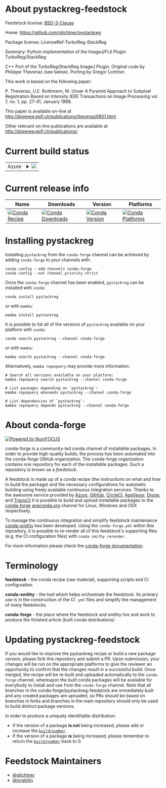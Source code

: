 About pystackreg-feedstock
==========================

Feedstock license: [BSD-3-Clause](https://github.com/conda-forge/pystackreg-feedstock/blob/main/LICENSE.txt)

Home: https://github.com/glichtner/pystackreg

Package license: LicenseRef-TurboReg-StackReg

Summary: Python implementation of the ImageJ/FIJI Plugin TurboReg/StackReg

C++ Port of the TurboReg/StackReg ImageJ Plugin.
Original code by Philippe Thevenaz (see below).
Porting by Gregor Lichtner.

This work is based on the following paper:

P. Thevenaz, U.E. Ruttimann, M. Unser
A Pyramid Approach to Subpixel Registration Based on Intensity
IEEE Transactions on Image Processing
vol. 7, no. 1, pp. 27-41, January 1998.

This paper is available on-line at
http://bigwww.epfl.ch/publications/thevenaz9801.html

Other relevant on-line publications are available at
http://bigwww.epfl.ch/publications/


Current build status
====================


<table>
    
  <tr>
    <td>Azure</td>
    <td>
      <details>
        <summary>
          <a href="https://dev.azure.com/conda-forge/feedstock-builds/_build/latest?definitionId=10454&branchName=main">
            <img src="https://dev.azure.com/conda-forge/feedstock-builds/_apis/build/status/pystackreg-feedstock?branchName=main">
          </a>
        </summary>
        <table>
          <thead><tr><th>Variant</th><th>Status</th></tr></thead>
          <tbody><tr>
              <td>linux_64_python3.10.____cpython</td>
              <td>
                <a href="https://dev.azure.com/conda-forge/feedstock-builds/_build/latest?definitionId=10454&branchName=main">
                  <img src="https://dev.azure.com/conda-forge/feedstock-builds/_apis/build/status/pystackreg-feedstock?branchName=main&jobName=linux&configuration=linux%20linux_64_python3.10.____cpython" alt="variant">
                </a>
              </td>
            </tr><tr>
              <td>linux_64_python3.11.____cpython</td>
              <td>
                <a href="https://dev.azure.com/conda-forge/feedstock-builds/_build/latest?definitionId=10454&branchName=main">
                  <img src="https://dev.azure.com/conda-forge/feedstock-builds/_apis/build/status/pystackreg-feedstock?branchName=main&jobName=linux&configuration=linux%20linux_64_python3.11.____cpython" alt="variant">
                </a>
              </td>
            </tr><tr>
              <td>linux_64_python3.12.____cpython</td>
              <td>
                <a href="https://dev.azure.com/conda-forge/feedstock-builds/_build/latest?definitionId=10454&branchName=main">
                  <img src="https://dev.azure.com/conda-forge/feedstock-builds/_apis/build/status/pystackreg-feedstock?branchName=main&jobName=linux&configuration=linux%20linux_64_python3.12.____cpython" alt="variant">
                </a>
              </td>
            </tr><tr>
              <td>linux_64_python3.9.____cpython</td>
              <td>
                <a href="https://dev.azure.com/conda-forge/feedstock-builds/_build/latest?definitionId=10454&branchName=main">
                  <img src="https://dev.azure.com/conda-forge/feedstock-builds/_apis/build/status/pystackreg-feedstock?branchName=main&jobName=linux&configuration=linux%20linux_64_python3.9.____cpython" alt="variant">
                </a>
              </td>
            </tr><tr>
              <td>linux_aarch64_python3.10.____cpython</td>
              <td>
                <a href="https://dev.azure.com/conda-forge/feedstock-builds/_build/latest?definitionId=10454&branchName=main">
                  <img src="https://dev.azure.com/conda-forge/feedstock-builds/_apis/build/status/pystackreg-feedstock?branchName=main&jobName=linux&configuration=linux%20linux_aarch64_python3.10.____cpython" alt="variant">
                </a>
              </td>
            </tr><tr>
              <td>linux_aarch64_python3.11.____cpython</td>
              <td>
                <a href="https://dev.azure.com/conda-forge/feedstock-builds/_build/latest?definitionId=10454&branchName=main">
                  <img src="https://dev.azure.com/conda-forge/feedstock-builds/_apis/build/status/pystackreg-feedstock?branchName=main&jobName=linux&configuration=linux%20linux_aarch64_python3.11.____cpython" alt="variant">
                </a>
              </td>
            </tr><tr>
              <td>linux_aarch64_python3.12.____cpython</td>
              <td>
                <a href="https://dev.azure.com/conda-forge/feedstock-builds/_build/latest?definitionId=10454&branchName=main">
                  <img src="https://dev.azure.com/conda-forge/feedstock-builds/_apis/build/status/pystackreg-feedstock?branchName=main&jobName=linux&configuration=linux%20linux_aarch64_python3.12.____cpython" alt="variant">
                </a>
              </td>
            </tr><tr>
              <td>linux_aarch64_python3.9.____cpython</td>
              <td>
                <a href="https://dev.azure.com/conda-forge/feedstock-builds/_build/latest?definitionId=10454&branchName=main">
                  <img src="https://dev.azure.com/conda-forge/feedstock-builds/_apis/build/status/pystackreg-feedstock?branchName=main&jobName=linux&configuration=linux%20linux_aarch64_python3.9.____cpython" alt="variant">
                </a>
              </td>
            </tr><tr>
              <td>linux_ppc64le_python3.10.____cpython</td>
              <td>
                <a href="https://dev.azure.com/conda-forge/feedstock-builds/_build/latest?definitionId=10454&branchName=main">
                  <img src="https://dev.azure.com/conda-forge/feedstock-builds/_apis/build/status/pystackreg-feedstock?branchName=main&jobName=linux&configuration=linux%20linux_ppc64le_python3.10.____cpython" alt="variant">
                </a>
              </td>
            </tr><tr>
              <td>linux_ppc64le_python3.11.____cpython</td>
              <td>
                <a href="https://dev.azure.com/conda-forge/feedstock-builds/_build/latest?definitionId=10454&branchName=main">
                  <img src="https://dev.azure.com/conda-forge/feedstock-builds/_apis/build/status/pystackreg-feedstock?branchName=main&jobName=linux&configuration=linux%20linux_ppc64le_python3.11.____cpython" alt="variant">
                </a>
              </td>
            </tr><tr>
              <td>linux_ppc64le_python3.12.____cpython</td>
              <td>
                <a href="https://dev.azure.com/conda-forge/feedstock-builds/_build/latest?definitionId=10454&branchName=main">
                  <img src="https://dev.azure.com/conda-forge/feedstock-builds/_apis/build/status/pystackreg-feedstock?branchName=main&jobName=linux&configuration=linux%20linux_ppc64le_python3.12.____cpython" alt="variant">
                </a>
              </td>
            </tr><tr>
              <td>linux_ppc64le_python3.9.____cpython</td>
              <td>
                <a href="https://dev.azure.com/conda-forge/feedstock-builds/_build/latest?definitionId=10454&branchName=main">
                  <img src="https://dev.azure.com/conda-forge/feedstock-builds/_apis/build/status/pystackreg-feedstock?branchName=main&jobName=linux&configuration=linux%20linux_ppc64le_python3.9.____cpython" alt="variant">
                </a>
              </td>
            </tr><tr>
              <td>osx_64_python3.10.____cpython</td>
              <td>
                <a href="https://dev.azure.com/conda-forge/feedstock-builds/_build/latest?definitionId=10454&branchName=main">
                  <img src="https://dev.azure.com/conda-forge/feedstock-builds/_apis/build/status/pystackreg-feedstock?branchName=main&jobName=osx&configuration=osx%20osx_64_python3.10.____cpython" alt="variant">
                </a>
              </td>
            </tr><tr>
              <td>osx_64_python3.11.____cpython</td>
              <td>
                <a href="https://dev.azure.com/conda-forge/feedstock-builds/_build/latest?definitionId=10454&branchName=main">
                  <img src="https://dev.azure.com/conda-forge/feedstock-builds/_apis/build/status/pystackreg-feedstock?branchName=main&jobName=osx&configuration=osx%20osx_64_python3.11.____cpython" alt="variant">
                </a>
              </td>
            </tr><tr>
              <td>osx_64_python3.12.____cpython</td>
              <td>
                <a href="https://dev.azure.com/conda-forge/feedstock-builds/_build/latest?definitionId=10454&branchName=main">
                  <img src="https://dev.azure.com/conda-forge/feedstock-builds/_apis/build/status/pystackreg-feedstock?branchName=main&jobName=osx&configuration=osx%20osx_64_python3.12.____cpython" alt="variant">
                </a>
              </td>
            </tr><tr>
              <td>osx_64_python3.9.____cpython</td>
              <td>
                <a href="https://dev.azure.com/conda-forge/feedstock-builds/_build/latest?definitionId=10454&branchName=main">
                  <img src="https://dev.azure.com/conda-forge/feedstock-builds/_apis/build/status/pystackreg-feedstock?branchName=main&jobName=osx&configuration=osx%20osx_64_python3.9.____cpython" alt="variant">
                </a>
              </td>
            </tr><tr>
              <td>osx_arm64_python3.10.____cpython</td>
              <td>
                <a href="https://dev.azure.com/conda-forge/feedstock-builds/_build/latest?definitionId=10454&branchName=main">
                  <img src="https://dev.azure.com/conda-forge/feedstock-builds/_apis/build/status/pystackreg-feedstock?branchName=main&jobName=osx&configuration=osx%20osx_arm64_python3.10.____cpython" alt="variant">
                </a>
              </td>
            </tr><tr>
              <td>osx_arm64_python3.11.____cpython</td>
              <td>
                <a href="https://dev.azure.com/conda-forge/feedstock-builds/_build/latest?definitionId=10454&branchName=main">
                  <img src="https://dev.azure.com/conda-forge/feedstock-builds/_apis/build/status/pystackreg-feedstock?branchName=main&jobName=osx&configuration=osx%20osx_arm64_python3.11.____cpython" alt="variant">
                </a>
              </td>
            </tr><tr>
              <td>osx_arm64_python3.12.____cpython</td>
              <td>
                <a href="https://dev.azure.com/conda-forge/feedstock-builds/_build/latest?definitionId=10454&branchName=main">
                  <img src="https://dev.azure.com/conda-forge/feedstock-builds/_apis/build/status/pystackreg-feedstock?branchName=main&jobName=osx&configuration=osx%20osx_arm64_python3.12.____cpython" alt="variant">
                </a>
              </td>
            </tr><tr>
              <td>osx_arm64_python3.9.____cpython</td>
              <td>
                <a href="https://dev.azure.com/conda-forge/feedstock-builds/_build/latest?definitionId=10454&branchName=main">
                  <img src="https://dev.azure.com/conda-forge/feedstock-builds/_apis/build/status/pystackreg-feedstock?branchName=main&jobName=osx&configuration=osx%20osx_arm64_python3.9.____cpython" alt="variant">
                </a>
              </td>
            </tr><tr>
              <td>win_64_python3.10.____cpython</td>
              <td>
                <a href="https://dev.azure.com/conda-forge/feedstock-builds/_build/latest?definitionId=10454&branchName=main">
                  <img src="https://dev.azure.com/conda-forge/feedstock-builds/_apis/build/status/pystackreg-feedstock?branchName=main&jobName=win&configuration=win%20win_64_python3.10.____cpython" alt="variant">
                </a>
              </td>
            </tr><tr>
              <td>win_64_python3.11.____cpython</td>
              <td>
                <a href="https://dev.azure.com/conda-forge/feedstock-builds/_build/latest?definitionId=10454&branchName=main">
                  <img src="https://dev.azure.com/conda-forge/feedstock-builds/_apis/build/status/pystackreg-feedstock?branchName=main&jobName=win&configuration=win%20win_64_python3.11.____cpython" alt="variant">
                </a>
              </td>
            </tr><tr>
              <td>win_64_python3.12.____cpython</td>
              <td>
                <a href="https://dev.azure.com/conda-forge/feedstock-builds/_build/latest?definitionId=10454&branchName=main">
                  <img src="https://dev.azure.com/conda-forge/feedstock-builds/_apis/build/status/pystackreg-feedstock?branchName=main&jobName=win&configuration=win%20win_64_python3.12.____cpython" alt="variant">
                </a>
              </td>
            </tr><tr>
              <td>win_64_python3.9.____cpython</td>
              <td>
                <a href="https://dev.azure.com/conda-forge/feedstock-builds/_build/latest?definitionId=10454&branchName=main">
                  <img src="https://dev.azure.com/conda-forge/feedstock-builds/_apis/build/status/pystackreg-feedstock?branchName=main&jobName=win&configuration=win%20win_64_python3.9.____cpython" alt="variant">
                </a>
              </td>
            </tr>
          </tbody>
        </table>
      </details>
    </td>
  </tr>
</table>

Current release info
====================

| Name | Downloads | Version | Platforms |
| --- | --- | --- | --- |
| [![Conda Recipe](https://img.shields.io/badge/recipe-pystackreg-green.svg)](https://anaconda.org/conda-forge/pystackreg) | [![Conda Downloads](https://img.shields.io/conda/dn/conda-forge/pystackreg.svg)](https://anaconda.org/conda-forge/pystackreg) | [![Conda Version](https://img.shields.io/conda/vn/conda-forge/pystackreg.svg)](https://anaconda.org/conda-forge/pystackreg) | [![Conda Platforms](https://img.shields.io/conda/pn/conda-forge/pystackreg.svg)](https://anaconda.org/conda-forge/pystackreg) |

Installing pystackreg
=====================

Installing `pystackreg` from the `conda-forge` channel can be achieved by adding `conda-forge` to your channels with:

```
conda config --add channels conda-forge
conda config --set channel_priority strict
```

Once the `conda-forge` channel has been enabled, `pystackreg` can be installed with `conda`:

```
conda install pystackreg
```

or with `mamba`:

```
mamba install pystackreg
```

It is possible to list all of the versions of `pystackreg` available on your platform with `conda`:

```
conda search pystackreg --channel conda-forge
```

or with `mamba`:

```
mamba search pystackreg --channel conda-forge
```

Alternatively, `mamba repoquery` may provide more information:

```
# Search all versions available on your platform:
mamba repoquery search pystackreg --channel conda-forge

# List packages depending on `pystackreg`:
mamba repoquery whoneeds pystackreg --channel conda-forge

# List dependencies of `pystackreg`:
mamba repoquery depends pystackreg --channel conda-forge
```


About conda-forge
=================

[![Powered by
NumFOCUS](https://img.shields.io/badge/powered%20by-NumFOCUS-orange.svg?style=flat&colorA=E1523D&colorB=007D8A)](https://numfocus.org)

conda-forge is a community-led conda channel of installable packages.
In order to provide high-quality builds, the process has been automated into the
conda-forge GitHub organization. The conda-forge organization contains one repository
for each of the installable packages. Such a repository is known as a *feedstock*.

A feedstock is made up of a conda recipe (the instructions on what and how to build
the package) and the necessary configurations for automatic building using freely
available continuous integration services. Thanks to the awesome service provided by
[Azure](https://azure.microsoft.com/en-us/services/devops/), [GitHub](https://github.com/),
[CircleCI](https://circleci.com/), [AppVeyor](https://www.appveyor.com/),
[Drone](https://cloud.drone.io/welcome), and [TravisCI](https://travis-ci.com/)
it is possible to build and upload installable packages to the
[conda-forge](https://anaconda.org/conda-forge) [anaconda.org](https://anaconda.org/)
channel for Linux, Windows and OSX respectively.

To manage the continuous integration and simplify feedstock maintenance
[conda-smithy](https://github.com/conda-forge/conda-smithy) has been developed.
Using the ``conda-forge.yml`` within this repository, it is possible to re-render all of
this feedstock's supporting files (e.g. the CI configuration files) with ``conda smithy rerender``.

For more information please check the [conda-forge documentation](https://conda-forge.org/docs/).

Terminology
===========

**feedstock** - the conda recipe (raw material), supporting scripts and CI configuration.

**conda-smithy** - the tool which helps orchestrate the feedstock.
                   Its primary use is in the construction of the CI ``.yml`` files
                   and simplify the management of *many* feedstocks.

**conda-forge** - the place where the feedstock and smithy live and work to
                  produce the finished article (built conda distributions)


Updating pystackreg-feedstock
=============================

If you would like to improve the pystackreg recipe or build a new
package version, please fork this repository and submit a PR. Upon submission,
your changes will be run on the appropriate platforms to give the reviewer an
opportunity to confirm that the changes result in a successful build. Once
merged, the recipe will be re-built and uploaded automatically to the
`conda-forge` channel, whereupon the built conda packages will be available for
everybody to install and use from the `conda-forge` channel.
Note that all branches in the conda-forge/pystackreg-feedstock are
immediately built and any created packages are uploaded, so PRs should be based
on branches in forks and branches in the main repository should only be used to
build distinct package versions.

In order to produce a uniquely identifiable distribution:
 * If the version of a package **is not** being increased, please add or increase
   the [``build/number``](https://docs.conda.io/projects/conda-build/en/latest/resources/define-metadata.html#build-number-and-string).
 * If the version of a package **is** being increased, please remember to return
   the [``build/number``](https://docs.conda.io/projects/conda-build/en/latest/resources/define-metadata.html#build-number-and-string)
   back to 0.

Feedstock Maintainers
=====================

* [@glichtner](https://github.com/glichtner/)
* [@mrakitin](https://github.com/mrakitin/)

